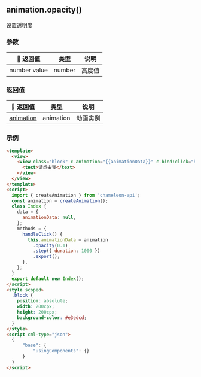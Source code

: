 ## animation.opacity()

设置透明度

### 参数

|    返回值    |  类型  |  说明  |
| :----------: | :----: | :----: |
| number value | number | 高度值 |

### 返回值

|                         返回值                        |   类型    |   说明   |
| :---------------------------------------------------: | :-------: | :------: |
| [animation](/api/createAnimation/animation/main.html) | animation | 动画实例 |

### 示例

```html
<template>
  <view>
    <view class="block" c-animation="{{animationData}}" c-bind:click="handleClick">
      <text>请点击我</text>
    </view>
  </view>
</template>
<script>
  import { createAnimation } from 'chameleon-api';
  const animation = createAnimation();
  class Index {
    data = {
      animationData: null,
    };
    methods = {
      handleClick() {
        this.animationData = animation
          .opacity(0.1)
          .step({ duration: 1000 })
          .export();
      },
    };
  }
  export default new Index();
</script>
<style scoped>
  .block {
    position: absolute;
    width: 200cpx;
    height: 200cpx;
    background-color: #e3edcd;
  }
</style>
<script cml-type="json">
  {
      "base": {
          "usingComponents": {}
      }
  }
</script>
```
